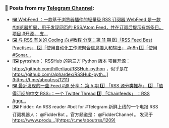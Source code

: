 ### 📰 Posts from my [Telegram Channel](https://t.me/s/aboutrss):
<!-- BLOG-POST-LIST:START -->
- [🖼 WebFeed ：一款基于浏览器插件的轻量级 RSS 订阅器 WebFeed 是一款 #浏览器扩展，用于发现网页的 RSS/Atom Feed，并在订阅后提示有新条目。项目 #开源， 支...](https://t.me/aboutrss/1213)
- [🖼 与 RSS 有关的 Coding 向 #教程 分享：第 11 期 1️⃣「RSS Feed Best Practises」 2️⃣「使用自动化工作流聚合信息摄入和输出」 #n8n 3️⃣「使用 #Sonar...](https://t.me/aboutrss/1212)
- [🖼 pyrsshub： RSSHub 的第三方 Python 版本 项目开源： https://github.com/hillerliao/RSSHub-python ，似乎是在 https://github.com/alphardex/RSSHub-pyth...](https://t.me/aboutrss/1211)
- [🖼 最近发现的一些 Feed #源 分享： 第 5 期 1️⃣ 「RSS 源分类推荐」 2️⃣ 「值得订阅的中文 RSS」：一个 Twitter Thread 3️⃣ 「Chainfeeds」 ：RSS Aggr...](https://t.me/aboutrss/1210)
- [🖼 Fidder: An RSS reader #bot for #Telegram 新鲜上线的一个电报 RSS 订阅机器人： @FidderBot 。官方频道是： @FidderChannel 。 发现于 https://www.produ...](https://t.me/aboutrss/1209)
<!-- BLOG-POST-LIST:END -->

<!--
**AboutRSS/AboutRSS** is a ✨ _special_ ✨ repository because its `README.md` (this file) appears on your GitHub profile.

Here are some ideas to get you started:

- 🔭 I’m currently working on ...
- 🌱 I’m currently learning ...
- 👯 I’m looking to collaborate on ...
- 🤔 I’m looking for help with ...
- 💬 Ask me about ...
- 📫 How to reach me: ...
- 😄 Pronouns: ...
- ⚡ Fun fact: ...
-->
